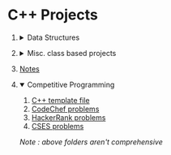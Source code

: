 # C++ Projects

1. <details>
    <summary> Data Structures </summary>

    1. [Linked list class](DataStructures/LinkedList/include/list.hpp)
    2. [Stack implemented using node pointer](DataStructures/Stack/include/Stack.hpp)
    3. [Queue implemented using node pointers](DataStructures/Queue/include/Queue.hpp)

  </details>


2. <details>
    <summary> Misc. class based projects </summary>

    1. [myString class](Misc/String/include/mystring.hpp)
    2. [Class modelling complex numbers](Misc/ComplexNumbers/include/cmpx.hpp)
    3. [Class modelling vectors (euclidean)](Misc/Vector/include/vector.hpp) 
   
  </details>

3. [Notes](Notes/README.md)

4. <details open>
    <summary> Competitive Programming </summary>
    

    1. [C++ template file](Misc/template.cpp) 
    2. [CodeChef problems](CompetitiveProgramming/CodeChef/README.md)
    3. [HackerRank problems](CompetitiveProgramming/HackerRank/README.md)
    4. [CSES problems](CompetitiveProgramming/CSES/README.md)  
   

    _Note : above folders aren't comprehensive_
    
    </details>
